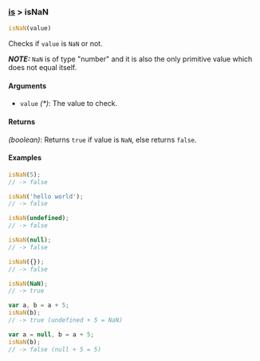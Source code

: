 ### [is](../) > isNaN

```js
isNaN(value)
```

Checks if `value` is `NaN` or not.

***NOTE:*** `NaN` is of type "number" and it is also the only primitive value which does not equal itself.

#### Arguments

- `value` _(*)_: The value to check.

#### Returns

_(boolean)_: Returns `true` if value is `NaN`, else returns `false`.

#### Examples
```js
isNaN(5);
// -> false

isNaN('hello world');
// -> false

isNaN(undefined);
// -> false

isNaN(null);
// -> false

isNaN({});
// -> false

isNaN(NaN);
// -> true

var a, b = a + 5;
isNaN(b);
// -> true (undefined + 5 = NaN)

var a = null, b = a + 5;
isNaN(b);
// -> false (null + 5 = 5)
```
